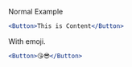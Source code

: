 Normal Example

```jsx
<Button>This is Content</Button>
```

With emoji.

```jsx
<Button>😘😎</Button>
```